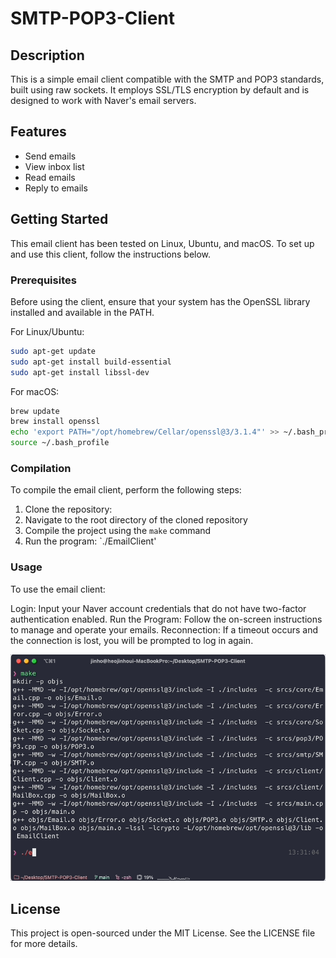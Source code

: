 # SMTP-POP3-Client

## Description

This is a simple email client compatible with the SMTP and POP3 standards, built using raw sockets. It employs SSL/TLS encryption by default and is designed to work with Naver's email servers.

## Features

- Send emails
- View inbox list
- Read emails
- Reply to emails

## Getting Started

This email client has been tested on Linux, Ubuntu, and macOS. To set up and use this client, follow the instructions below.

### Prerequisites

Before using the client, ensure that your system has the OpenSSL library installed and available in the PATH.

For Linux/Ubuntu:

```bash
sudo apt-get update
sudo apt-get install build-essential
sudo apt-get install libssl-dev
```
For macOS:

```bash
brew update
brew install openssl
echo 'export PATH="/opt/homebrew/Cellar/openssl@3/3.1.4"' >> ~/.bash_profile
source ~/.bash_profile
```

### Compilation
To compile the email client, perform the following steps:

1. Clone the repository:
2. Navigate to the root directory of the cloned repository
3. Compile the project using the `make` command
4. Run the program: `./EmailClient'

### Usage
To use the email client:

Login: Input your Naver account credentials that do not have two-factor authentication enabled.
Run the Program: Follow the on-screen instructions to manage and operate your emails.
Reconnection: If a timeout occurs and the connection is lost, you will be prompted to log in again.

![Alt text](/image/example.gif)

## License

This project is open-sourced under the MIT License. See the LICENSE file for more details.
